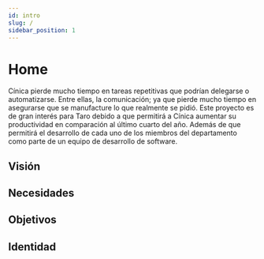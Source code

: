 ```yaml
---
id: intro
slug: /
sidebar_position: 1
---
```


# Home

Cínica pierde mucho tiempo en tareas repetitivas que podrían delegarse o automatizarse. Entre ellas, la comunicación; ya que pierde mucho tiempo en asegurarse que se manufacture
lo que realmente se pidió. Este proyecto es de gran interés para Taro debido a que permitirá a Cínica aumentar su productividad en comparación al último cuarto del año. Además de
que permitirá el desarrollo de cada uno de los miembros del departamento como parte de un equipo de desarrollo de software.

## Visión

## Necesidades

## Objetivos

## Identidad
